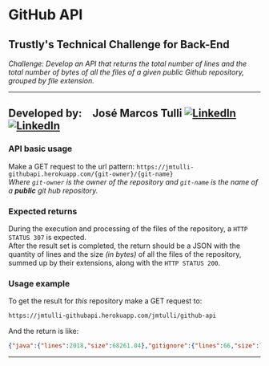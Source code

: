 # GitHub API

## Trustly's Technical Challenge for Back-End

*Challenge:
Develop an API that returns the total number of lines and the total number of bytes of all the files of a given public Github repository, grouped by file extension.*

---
## Developed by: José Marcos Tulli [![LinkedIn](https://icons.iconarchive.com/icons/danleech/simple/16/linkedin-icon.png "LinkedIn")](https://www.linkedin.com/in/josetulli) [![LinkedIn](https://icons.iconarchive.com/icons/papirus-team/papirus-apps/16/github-icon.png "GitHub")](https://github.com/jmtulli)<br/>

### API basic usage
Make a GET request to the url pattern: `https://jmtulli-githubapi.herokuapp.com/{git-owner}/{git-name}`<br/>
*Where `git-owner` is the owner of the repository and `git-name` is the name of a **public** git hub repository.*
<br/>

### Expected returns
During the execution and processing of the files of the repository, a `HTTP STATUS 307` is expected.<br/>
After the result set is completed, the return should be a JSON with the quantity of lines and the size *(in bytes)* of all the files of the repository, summed up by their extensions, along with the `HTTP STATUS 200`.

### Usage example
To get the result for *this* repository make a GET request to:

```sh
https://jmtulli-githubapi.herokuapp.com/jmtulli/github-api
```
And the return is like:
```json
{"java":{"lines":2018,"size":68261.04},"gitignore":{"lines":66,"size":788.0},"xml":{"lines":170,"size":4956.16},"md":{"lines":34,"size":1638.4},"NO_EXTENSION":{"lines":620,"size":20131.84},"jar":{"lines":0,"size":5.00135936E7},"cmd":{"lines":364,"size":13209.6},"properties":{"lines":6,"size":482.0}}
```

---
